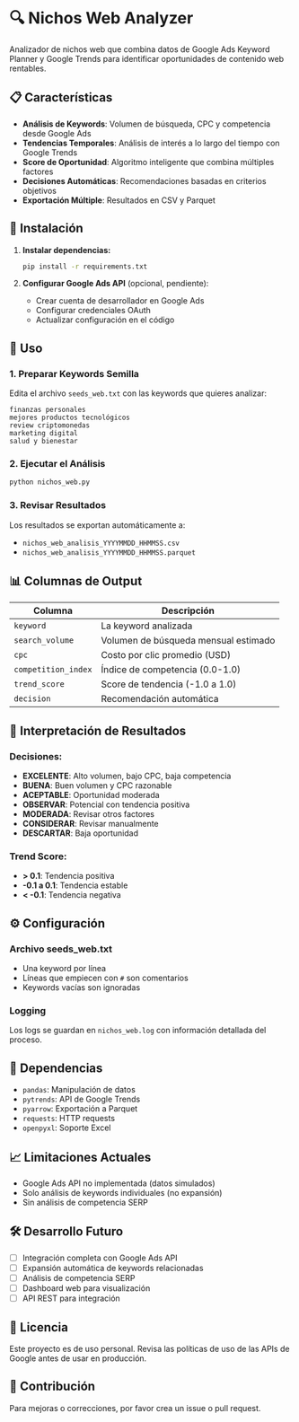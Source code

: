 # 🔍 Nichos Web Analyzer

Analizador de nichos web que combina datos de Google Ads Keyword Planner y Google Trends para identificar oportunidades de contenido web rentables.

## 📋 Características

- **Análisis de Keywords**: Volumen de búsqueda, CPC y competencia desde Google Ads
- **Tendencias Temporales**: Análisis de interés a lo largo del tiempo con Google Trends
- **Score de Oportunidad**: Algoritmo inteligente que combina múltiples factores
- **Decisiones Automáticas**: Recomendaciones basadas en criterios objetivos
- **Exportación Múltiple**: Resultados en CSV y Parquet

## 🚀 Instalación

1. **Instalar dependencias:**
   ```bash
   pip install -r requirements.txt
   ```

2. **Configurar Google Ads API** (opcional, pendiente):
   - Crear cuenta de desarrollador en Google Ads
   - Configurar credenciales OAuth
   - Actualizar configuración en el código

## 📝 Uso

### 1. Preparar Keywords Semilla

Edita el archivo `seeds_web.txt` con las keywords que quieres analizar:

```
finanzas personales
mejores productos tecnológicos
review criptomonedas
marketing digital
salud y bienestar
```

### 2. Ejecutar el Análisis

```bash
python nichos_web.py
```

### 3. Revisar Resultados

Los resultados se exportan automáticamente a:
- `nichos_web_analisis_YYYYMMDD_HHMMSS.csv`
- `nichos_web_analisis_YYYYMMDD_HHMMSS.parquet`

## 📊 Columnas de Output

| Columna | Descripción |
|---------|-------------|
| `keyword` | La keyword analizada |
| `search_volume` | Volumen de búsqueda mensual estimado |
| `cpc` | Costo por clic promedio (USD) |
| `competition_index` | Índice de competencia (0.0-1.0) |
| `trend_score` | Score de tendencia (-1.0 a 1.0) |
| `decision` | Recomendación automática |

## 🎯 Interpretación de Resultados

### Decisiones:
- **EXCELENTE**: Alto volumen, bajo CPC, baja competencia
- **BUENA**: Buen volumen y CPC razonable
- **ACEPTABLE**: Oportunidad moderada
- **OBSERVAR**: Potencial con tendencia positiva
- **MODERADA**: Revisar otros factores
- **CONSIDERAR**: Revisar manualmente
- **DESCARTAR**: Baja oportunidad

### Trend Score:
- **> 0.1**: Tendencia positiva
- **-0.1 a 0.1**: Tendencia estable
- **< -0.1**: Tendencia negativa

## ⚙️ Configuración

### Archivo seeds_web.txt
- Una keyword por línea
- Líneas que empiecen con `#` son comentarios
- Keywords vacías son ignoradas

### Logging
Los logs se guardan en `nichos_web.log` con información detallada del proceso.

## 🔧 Dependencias

- `pandas`: Manipulación de datos
- `pytrends`: API de Google Trends
- `pyarrow`: Exportación a Parquet
- `requests`: HTTP requests
- `openpyxl`: Soporte Excel

## 📈 Limitaciones Actuales

- Google Ads API no implementada (datos simulados)
- Solo análisis de keywords individuales (no expansión)
- Sin análisis de competencia SERP

## 🛠️ Desarrollo Futuro

- [ ] Integración completa con Google Ads API
- [ ] Expansión automática de keywords relacionadas
- [ ] Análisis de competencia SERP
- [ ] Dashboard web para visualización
- [ ] API REST para integración

## 📄 Licencia

Este proyecto es de uso personal. Revisa las políticas de uso de las APIs de Google antes de usar en producción.

## 🤝 Contribución

Para mejoras o correcciones, por favor crea un issue o pull request.
